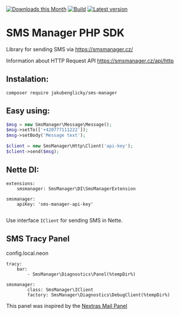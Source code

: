 [![Downloads this Month](https://img.shields.io/packagist/dm/jakubenglicky/sms-manager.svg)](https://packagist.org/packages/jakubenglicky/sms-manager)
[![Build](https://travis-ci.org/jakubenglicky/sms-manager.svg?branch=master)](https://travis-ci.org/jakubenglicky/sms-manager)
[![Latest version](https://img.shields.io/packagist/v/jakubenglicky/sms-manager.svg)](https://packagist.org/packages/jakubenglicky/sms-manager)

SMS Manager PHP SDK
===========
Library for sending SMS via https://smsmanager.cz/

Information about HTTP Request API https://smsmanager.cz/api/http

Instalation:
-----------

	composer require jakubenglicky/sms-manager


Easy using:
-----
```php
$msg = new SmsManager\Message\Message();
$msg->setTo(['+420777111222']);
$msg->setBody('Message text');

$client = new SmsManager\Http\Client('api-key');
$client->send($msg);
```

Nette DI:
------
```neon
extensions:
	smsmanager: SmsManager\DI\SmsManagerExtension

smsmanager:
	apiKey: 'sms-manager-api-key'
    	
```
Use interface `IClient` for sending SMS in Nette.

SMS Tracy Panel
---------------
config.local.neon
```neon
tracy:
	bar:
	    - SmsManager\Diagnostics\Panel(%tempDir%)

smsmanager:
        class: SmsManager\IClient
        factory: SmsManager\Diagnostics\DebugClient(%tempDir%)
```

This panel was inspired by the [Nextras Mail Panel](https://github.com/nextras/mail-panel)
